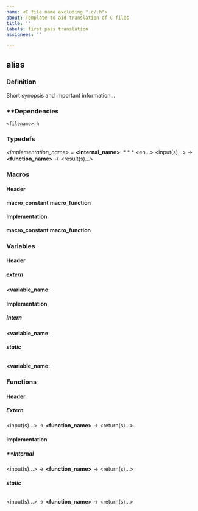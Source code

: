 ```yaml
---
name: <C file name excluding ".c/.h">
about: Template to aid translation of C files
title: ''
labels: first pass translation
assignees: ''

---
```


## alias
### **Definition**
Short synopsis and important information...
### **Dependencies
    <filename>.h
### **Typedefs**
  *<implementation_name>* = **<internal_name>**: <type>
    * <e1>
    * <e2>
    * <en...>
  <input(s)...> -> **<function_name>** -> <result(s)...>
### **Macros**
#### **Header**
  **macro_constant**
  **macro_function**
#### **Implementation**
  **macro_constant**
  **macro_function**
### **Variables**
#### **Header**
##### **extern**
  **<variable_name**: <type>
#### **Implementation**
##### **Intern**
  **<variable_name**: <type>
###### **static**
  **<variable_name**: <type>
### **Functions**
#### **Header**
##### **Extern**
  <input(s)...> -> **<function_name>** -> <return(s)...>
#### **Implementation**
##### **Internal
  <input(s)...> -> **<function_name>** -> <return(s)...>
###### **static**
  <input(s)...> -> **<function_name>** -> <return(s)...>
